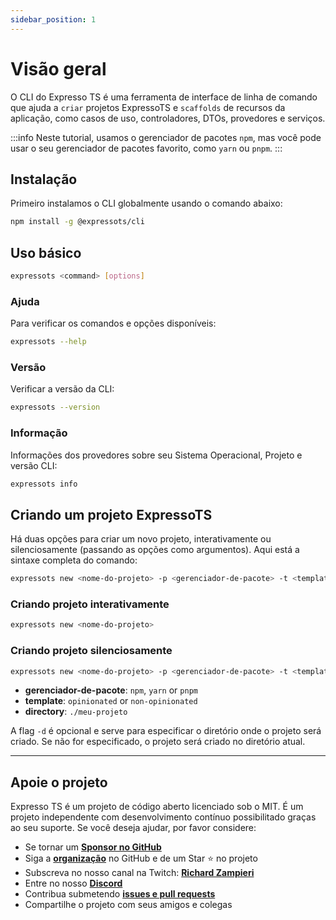 ```yaml
---
sidebar_position: 1
---
```


# Visão geral

O CLI do Expresso TS é uma ferramenta de interface de linha de comando que ajuda a `criar` projetos ExpressoTS e `scaffolds` de recursos da aplicação, como casos de uso, controladores, DTOs, provedores e serviços.

:::info
Neste tutorial, usamos o gerenciador de pacotes `npm`, mas você pode usar o seu gerenciador de pacotes favorito, como `yarn` ou `pnpm`.
:::

## Instalação

Primeiro instalamos o CLI globalmente usando o comando abaixo:

```bash
npm install -g @expressots/cli
```

## Uso básico

```bash
expressots <command> [options]
```

### Ajuda

Para verificar os comandos e opções disponíveis:

```bash
expressots --help
```

### Versão

Verificar a versão da CLI:

```bash
expressots --version
```

### Informação

Informações dos provedores sobre seu Sistema Operacional, Projeto e versão CLI:

```bash
expressots info
```

## Criando um projeto ExpressoTS

Há duas opções para criar um novo projeto, interativamente ou silenciosamente (passando as opções como argumentos).
Aqui está a sintaxe completa do comando:

```bash
expressots new <nome-do-projeto> -p <gerenciador-de-pacote> -t <template> -d <diretório>
```

### Criando projeto interativamente

```bash
expressots new <nome-do-projeto>
```

### Criando projeto silenciosamente

```bash
expressots new <nome-do-projeto> -p <gerenciador-de-pacote> -t <template> -d <diretório>
```

- **gerenciador-de-pacote**: `npm`, `yarn` or `pnpm`
- **template**: `opinionated` or `non-opinionated`
- **directory**: `./meu-projeto`

A flag `-d` é opcional e serve para especificar o diretório onde o projeto será criado. Se não for especificado, o projeto será criado no diretório atual.

---

## Apoie o projeto

Expresso TS é um projeto de código aberto licenciado sob o MIT. É um projeto independente com desenvolvimento contínuo possibilitado graças ao seu suporte. Se você deseja ajudar, por favor considere:

- Se tornar um **[Sponsor no GitHub](https://github.com/sponsors/expressots)**
- Siga a **[organização](https://github.com/expressots)** no GitHub e de um Star ⭐ no projeto
- Subscreva no nosso canal na Twitch: **[Richard Zampieri](https://www.twitch.tv/richardzampieri)**
- Entre no nosso **[Discord](https://discord.com/invite/PyPJfGK)**
- Contribua submetendo **[issues e pull requests](https://github.com/expressots/expressots/issues/new/choose)**
- Compartilhe o projeto com seus amigos e colegas